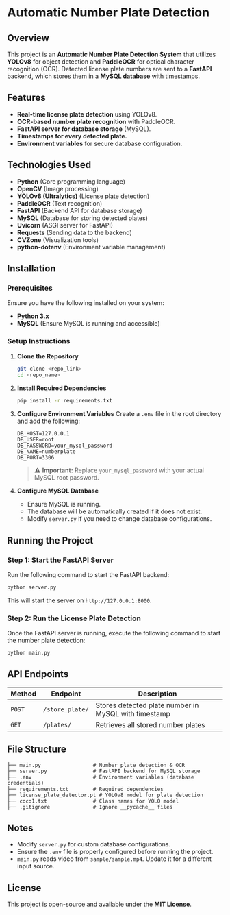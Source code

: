 # Automatic Number Plate Detection

## Overview
This project is an **Automatic Number Plate Detection System** that utilizes **YOLOv8** for object detection and **PaddleOCR** for optical character recognition (OCR). Detected license plate numbers are sent to a **FastAPI** backend, which stores them in a **MySQL database** with timestamps.

## Features
- **Real-time license plate detection** using YOLOv8.
- **OCR-based number plate recognition** with PaddleOCR.
- **FastAPI server for database storage** (MySQL).
- **Timestamps for every detected plate.**
- **Environment variables** for secure database configuration.

## Technologies Used
- **Python** (Core programming language)
- **OpenCV** (Image processing)
- **YOLOv8 (Ultralytics)** (License plate detection)
- **PaddleOCR** (Text recognition)
- **FastAPI** (Backend API for database storage)
- **MySQL** (Database for storing detected plates)
- **Uvicorn** (ASGI server for FastAPI)
- **Requests** (Sending data to the backend)
- **CVZone** (Visualization tools)
- **python-dotenv** (Environment variable management)

## Installation
### Prerequisites
Ensure you have the following installed on your system:
- **Python 3.x**
- **MySQL** (Ensure MySQL is running and accessible)

### Setup Instructions
1. **Clone the Repository**
   ```bash
   git clone <repo_link>
   cd <repo_name>
   ```

2. **Install Required Dependencies**
   ```bash
   pip install -r requirements.txt
   ```

3. **Configure Environment Variables**
   Create a `.env` file in the root directory and add the following:
   ```env
   DB_HOST=127.0.0.1
   DB_USER=root
   DB_PASSWORD=your_mysql_password
   DB_NAME=numberplate
   DB_PORT=3306
   ```
   > ⚠ **Important:** Replace `your_mysql_password` with your actual MySQL root password.

4. **Configure MySQL Database**
   - Ensure MySQL is running.
   - The database will be automatically created if it does not exist.
   - Modify `server.py` if you need to change database configurations.

## Running the Project
### Step 1: Start the FastAPI Server
Run the following command to start the FastAPI backend:
```bash
python server.py
```
This will start the server on `http://127.0.0.1:8000`.

### Step 2: Run the License Plate Detection
Once the FastAPI server is running, execute the following command to start the number plate detection:
```bash
python main.py
```

## API Endpoints
| Method | Endpoint | Description |
|--------|---------|-------------|
| `POST` | `/store_plate/` | Stores detected plate number in MySQL with timestamp |
| `GET`  | `/plates/` | Retrieves all stored number plates |

## File Structure
```
├── main.py                 # Number plate detection & OCR
├── server.py               # FastAPI backend for MySQL storage
├── .env                    # Environment variables (database credentials)
├── requirements.txt        # Required dependencies
├── license_plate_detector.pt # YOLOv8 model for plate detection
├── coco1.txt               # Class names for YOLO model
├── .gitignore              # Ignore __pycache__ files
```

## Notes
- Modify `server.py` for custom database configurations.
- Ensure the `.env` file is properly configured before running the project.
- `main.py` reads video from `sample/sample.mp4`. Update it for a different input source.

## License
This project is open-source and available under the **MIT License**.

